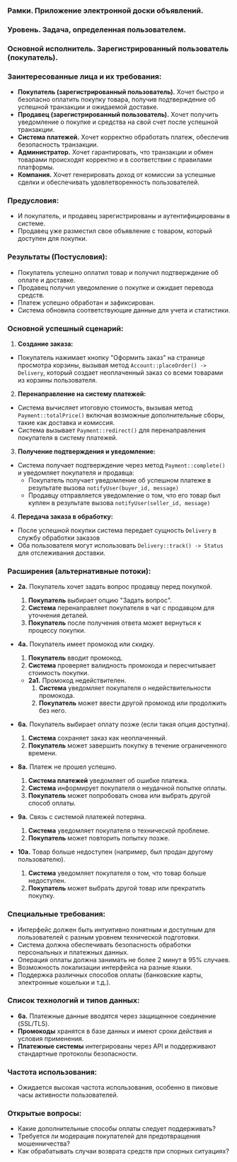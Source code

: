 ### **Рамки.** Приложение электронной доски объявлений.

### **Уровень.** Задача, определенная пользователем.

### **Основной исполнитель.** Зарегистрированный пользователь (покупатель).

### **Заинтересованные лица и их требования:**

- **Покупатель (зарегистрированный пользователь).** Хочет быстро и безопасно оплатить покупку товара, получив подтверждение об успешной транзакции и ожидаемой доставке.
- **Продавец (зарегистрированный пользователь).** Хочет получить уведомление о покупке и средства на свой счет после успешной транзакции.
- **Система платежей.** Хочет корректно обработать платеж, обеспечив безопасность транзакции.
- **Администратор.** Хочет гарантировать, что транзакции и обмен товарами происходят корректно и в соответствии с правилами платформы.
- **Компания.** Хочет генерировать доход от комиссии за успешные сделки и обеспечивать удовлетворенность пользователей.

### **Предусловия:**

- И покупатель, и продавец зарегистрированы и аутентифицированы в системе.
- Продавец уже разместил свое объявление с товаром, который доступен для покупки.

### **Результаты (Постусловия):**

- Покупатель успешно оплатил товар и получил подтверждение об оплате и доставке.
- Продавец получил уведомление о покупке и ожидает перевода средств.
- Платеж успешно обработан и зафиксирован.
- Система обновила соответствующие данные для учета и статистики.

### **Основной успешный сценарий:**

1. **Создание заказа:**
  - Покупатель нажимает кнопку "Оформить заказ" на странице просмотра корзины, вызывая метод `Account::placeOrder() -> Delivery`, который создает неоплаченный заказ со всеми товарами из корзины пользователя.
   
2. **Перенаправление на систему платежей:**
  - Система вычисляет итоговую стоимость, вызывая метод `Payment::totalPrice()` включая возможные дополнительные сборы, такие как доставка и комиссия.
  - Система вызывает `Payment::redirect()` для перенаправления покупателя в систему платежей.

3. **Получение подтверждения и уведомление:**
  - Система получает подтверждение через метод `Payment::complete()` и уведомляет покупателя и продавца:
    - Покупатель получает уведомление об успешном платеже в результате вызова `notifyUser(buyer_id, message)`
    - Продавцу отправляется уведомление о том, что его товар был куплен в результате вызова `notifyUser(seller_id, message)`

4. **Передача заказа в обработку:**
  - После успешной покупки система передает сущность `Delivery` в службу обработки заказов
  - Оба пользователя могут использовать `Delivery::track() -> Status` для отслеживания доставки.

### **Расширения (альтернативные потоки):**

- **2а.** Покупатель хочет задать вопрос продавцу перед покупкой.
  1. **Покупатель** выбирает опцию "Задать вопрос".
  2. **Система** перенаправляет покупателя в чат с продавцом для уточнения деталей.
  3. **Покупатель** после получения ответа может вернуться к процессу покупки.

- **4а.** Покупатель имеет промокод или скидку.
  1. **Покупатель** вводит промокод.
  2. **Система** проверяет валидность промокода и пересчитывает стоимость покупки.
    - **2а1.** Промокод недействителен.
      1. **Система** уведомляет покупателя о недействительности промокода.
      2. **Покупатель** может ввести другой промокод или продолжить без него.

- **6а.** Покупатель выбирает оплату позже (если такая опция доступна).
  1. **Система** сохраняет заказ как неоплаченный.
  2. **Покупатель** может завершить покупку в течение ограниченного времени.

- **8а.** Платеж не прошел успешно.
  1. **Система платежей** уведомляет об ошибке платежа.
  2. **Система** информирует покупателя о неудачной попытке оплаты.
  3. **Покупатель** может попробовать снова или выбрать другой способ оплаты.

- **9а.** Связь с системой платежей потеряна.
  1. **Система** уведомляет покупателя о технической проблеме.
  2. **Покупатель** может повторить попытку позже.


- **10а.** Товар больше недоступен (например, был продан другому пользователю).
  1. **Система** уведомляет покупателя о том, что товар больше недоступен.
  2. **Покупатель** может выбрать другой товар или прекратить покупку.

### **Специальные требования:**

- Интерфейс должен быть интуитивно понятным и доступным для пользователей с разным уровнем технической подготовки.
- Система должна обеспечивать безопасность обработки персональных и платежных данных.
- Операция оплаты должна занимать не более 2 минут в 95% случаев.
- Возможность локализации интерфейса на разные языки.
- Поддержка различных способов оплаты (банковские карты, электронные кошельки и т.д.).

### **Список технологий и типов данных:**

- **6а.** Платежные данные вводятся через защищенное соединение (SSL/TLS).
- **Промокоды** хранятся в базе данных и имеют сроки действия и условия применения.
- **Платежные системы** интегрированы через API и поддерживают стандартные протоколы безопасности.

### **Частота использования:**

- Ожидается высокая частота использования, особенно в пиковые часы активности пользователей.

### **Открытые вопросы:**

- Какие дополнительные способы оплаты следует поддерживать?
- Требуется ли модерация покупателей для предотвращения мошенничества?
- Как обрабатывать случаи возврата средств при спорных ситуациях?
